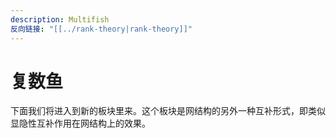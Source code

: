 ```yaml
---
description: Multifish
反向链接: "[[../rank-theory|rank-theory]]"
---
```


# 复数鱼

下面我们将进入到新的板块里来。这个板块是网结构的另外一种互补形式，即类似显隐性互补作用在网结构上的效果。

